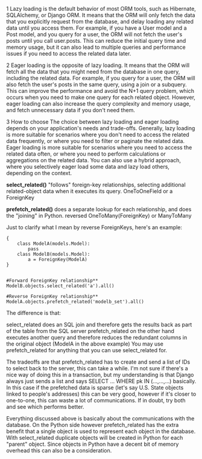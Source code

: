 1
Lazy loading is the default behavior of most ORM tools, such as Hibernate, SQLAlchemy, or Django ORM. 
It means that the ORM will only fetch the data that you explicitly request from the database, and delay loading any related data until you access them. 
For example, if you have a User model and a Post model, and you query for a user, the ORM will not fetch the user's posts until you call user.posts. 
This can reduce the initial query time and memory usage, but it can also lead to multiple queries and performance issues if you need to access the related data later.


2
Eager loading is the opposite of lazy loading. 
It means that the ORM will fetch all the data that you might need from the database in one query, including the related data. 
For example, if you query for a user, the ORM will also fetch the user's posts in the same query, using a join or a subquery. 
This can improve the performance and avoid the N+1 query problem, which occurs when you need to make one query for each related object. 
However, eager loading can also increase the query complexity and memory usage, and fetch unnecessary data if you don't need them.

3
How to choose
The choice between lazy loading and eager loading depends on your application's needs and trade-offs. 
Generally, lazy loading is more suitable for scenarios where you don't need to access the related data frequently, or where you need to filter or paginate the related data. 
Eager loading is more suitable for scenarios where you need to access the related data often, or where you need to perform calculations or aggregations on the related data. 
You can also use a hybrid approach, where you selectively eager load some data and lazy load others, depending on the context.

**select_related()**
"follows" foreign-key relationships, selecting additional related-object data when it executes its query.
OneToOneField or a ForeignKey


**prefetch_related()**
does a separate lookup for each relationship, and does the "joining" in Python.
reversed OneToMany(ForeignKey) or ManyToMany


Just to clarify what I mean by reverse ForeignKeys, here's an example:
```
{
    class ModelA(models.Model):
        pass
    class ModelB(models.Model):
        a = ForeignKey(ModelA)
}


#Forward ForeignKey relationship**
ModelB.objects.select_related('a').all()

#Reverse ForeignKey relationship**
ModelA.objects.prefetch_related('modelb_set').all() 
```
The difference is that:

select_related does an SQL join and therefore gets the results back as part of the table from the SQL server
prefetch_related on the other hand executes another query and therefore reduces the redundant columns in the original object (ModelA in the above example)
You may use prefetch_related for anything that you can use select_related for.

The tradeoffs are that prefetch_related has to create and send a list of IDs to select back to the server, this can take a while. I'm not sure if there's a nice way of doing this in a transaction, but my understanding is that Django always just sends a list and says SELECT ... WHERE pk IN (...,...,...) basically. In this case if the prefetched data is sparse (let's say U.S. State objects linked to people's addresses) this can be very good, however if it's closer to one-to-one, this can waste a lot of communications. If in doubt, try both and see which performs better.

Everything discussed above is basically about the communications with the database. On the Python side however prefetch_related has the extra benefit that a single object is used to represent each object in the database. With select_related duplicate objects will be created in Python for each "parent" object. Since objects in Python have a decent bit of memory overhead this can also be a consideration.